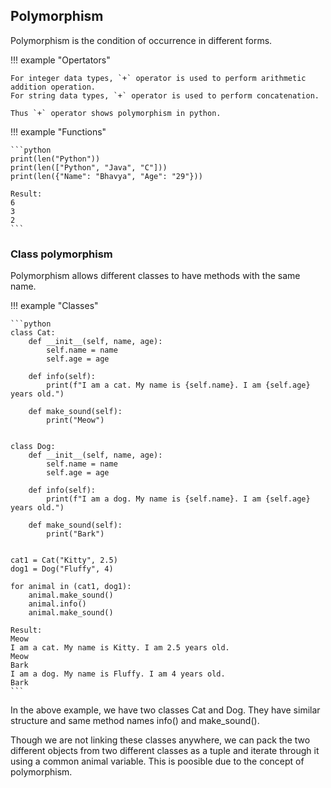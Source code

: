## Polymorphism

Polymorphism is the condition of occurrence in different forms.

!!! example "Opertators"

    For integer data types, `+` operator is used to perform arithmetic addition operation.  
    For string data types, `+` operator is used to perform concatenation.

    Thus `+` operator shows polymorphism in python.


!!! example "Functions"

    ```python
    print(len("Python"))
    print(len(["Python", "Java", "C"]))
    print(len({"Name": "Bhavya", "Age": "29"}))

    Result:
    6
    3
    2
    ```

### Class polymorphism

Polymorphism allows different classes to have methods with the same name. 

!!! example "Classes"

    ```python
    class Cat:
        def __init__(self, name, age):
            self.name = name
            self.age = age

        def info(self):
            print(f"I am a cat. My name is {self.name}. I am {self.age} years old.")

        def make_sound(self):
            print("Meow")


    class Dog:
        def __init__(self, name, age):
            self.name = name
            self.age = age

        def info(self):
            print(f"I am a dog. My name is {self.name}. I am {self.age} years old.")

        def make_sound(self):
            print("Bark")


    cat1 = Cat("Kitty", 2.5)
    dog1 = Dog("Fluffy", 4)

    for animal in (cat1, dog1):
        animal.make_sound()
        animal.info()
        animal.make_sound()

    Result:
    Meow
    I am a cat. My name is Kitty. I am 2.5 years old.
    Meow
    Bark
    I am a dog. My name is Fluffy. I am 4 years old.
    Bark
    ```

In the above example, we have two classes Cat and Dog. They have similar structure and same method names info() and make_sound().

Though we are not linking these classes anywhere, we can pack the two different objects from two different classes as a tuple and iterate through it using a common animal variable. This is poosible due to the concept of polymorphism.

